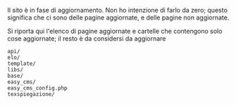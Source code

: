 Il sito è in fase di aggiornamento.
Non ho intenzione di farlo da zero; questo significa che ci sono delle pagine aggiornate, e delle pagine non aggiornate.

Si riporta qui l'elenco di pagine aggiornate e cartelle che contengono solo cose aggiornate; il resto è da considersi da aggiornare

```
api/
elo/
template/
libs/
base/
easy_cms/
easy_cms_config.php
texspiegazione/
```